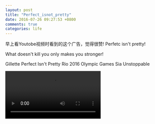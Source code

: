 ```yaml
---
layout: post
title: "Perfect_isnot_pretty"
date: 2016-07-26 09:27:53 +0800
comments: true
categories: life
---
```


早上看Youtobe视频时看到的这个广告，觉得很赞! Perfetc isn't pretty!   

What doesn't kill you only makes you stronger!  

Gillette Perfect Isn't Pretty Rio 2016 Olympic Games Sia Unstoppable  

<video src="/videos/Gillette_ Perfect Isn’t Pretty _ Rio 2016 Olympic Games _ Sia Unstoppable.mp4" controls="controls">
Your browser does not support the video tag.
</video>